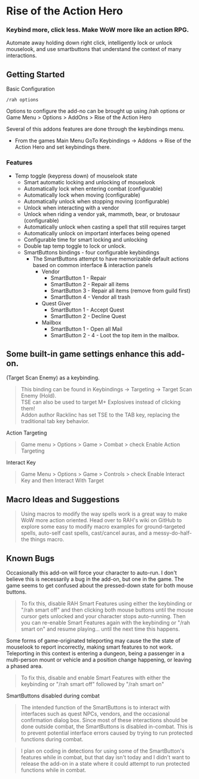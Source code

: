 # Rise of the Action Hero
### Keybind more, click less. Make WoW more like an action RPG.

Automate away holding down right click, intelligently lock or unlock mouselook, and use smartbuttons that understand the context of many interactions.
## Getting Started
Basic Configuration

    /rah options

Options to configure the add-no can be brought up using /rah options or Game Menu > Options > AddOns > Rise of the Action Hero

Several of this addons features are done through the keybindings menu.

  * From the games Main Menu GoTo Keybindings -> Addons -> Rise of the Action Hero and set keybindings there.

### Features
  * Temp toggle (keypress down) of mouselook state
      * Smart automatic locking and unlocking of mouselook
      * Automatically lock when entering combat (configurable)
      * Automatically lock when moving (configurable)
      * Automatically unlock when stopping moving (configurable)
      * Unlock when interacting with a vendor
      * Unlock when riding a vendor yak, mammoth, bear, or brutosaur (configurable)
      * Automatically unlock when casting a spell that still requires target
      * Automatically unlock on important interfaces being opened
      * Configurable time for smart locking and unlocking
      * Double tap temp toggle to lock or unlock.
    * SmartButtons bindings - four configurable keybindings
      * The SmartButtons attempt to have memorizable default actions based on common interface & interaction panels
        * Vendor
            * SmartButton 1 - Repair
            * SmartButton 2 - Repair all items
            * SmartButton 3 - Repair all items (remove from guild first)
            * SmartButton 4 - Vendor all trash
        * Quest Giver
            * SmartButton 1 - Accept Quest
            * SmartButton 2 - Decline Quest
        * Mailbox
            * SmartButton 1 - Open all Mail
            * SmartButton 2 - 4 - Loot the top item in the mailbox.

## Some built-in game settings enhance this add-on.

(Target Scan Enemy) as a keybinding.
>This binding can be found in Keybindings -> Targeting -> Target Scan Enemy (Hold).<br>
TSE can also be used to target M+ Explosives instead of clicking them! <br>
Addon author Racklinc has set TSE to the TAB key, replacing the traditional tab key behavior.

Action Targeting
>Game menu > Options > Game > Combat > check Enable Action Targeting

Interact Key
>Game Menu > Options > Game > Controls > check Enable Interact Key and then Interact With Target

## Macro Ideas and Suggestions

>Using macros to modify the way spells work is a great way to make WoW more action oriented. Head over to RAH's wiki on GitHub to explore some easy to modify macro examples for ground-targeted spells, auto-self cast spells, cast/cancel auras, and a messy-do-half-the things macro.

## Known Bugs
Occasionally this add-on will force your character to auto-run. I don't believe this is necessarily a bug in the add-on, but one in the game. The game seems to get confused about the pressed-down state for both mouse buttons.

>To fix this, disable RAH Smart Features using either the keybinding or "/rah smart off" and then clicking both mouse buttons until the mouse cursor gets unlocked and your character stops auto-running. Then you can re-enable Smart Features again with the keybinding or "/rah smart on" and resume playing... until the next time this happens.     

Some forms of game-originated teleporting may cause the the state of mouselook to report incorrectly, making smart features to not work. Teleporting in this context is entering a dungeon, being a passenger in a multi-person mount or vehicle and a position change happening, or leaving a phased area.

>To fix this, disable and enable Smart Features with either the keybinding or "/rah smart off" followed by "/rah smart on"     

SmartButtons disabled during combat

>The intended function of the SmartButtons is to interact with interfaces such as quest NPCs, vendors, and the occasional confirmation dialog box. Since most of these interactions should be done outside combat, the SmartButtons is disabled in-combat. This is to prevent potential interface errors caused by trying to run protected functions during combat.

>I plan on coding in detections for using some of the SmartButton's features while in combat, but that day isn't today and I didn't want to release the add-on in a state where it could attempt to run protected functions while in combat.

